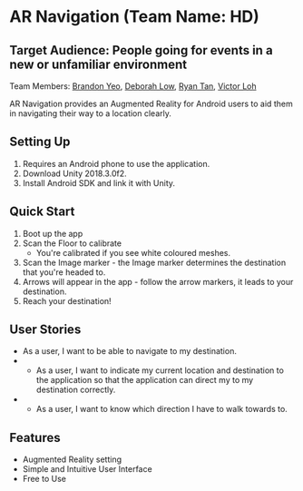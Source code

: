 # AR Navigation (Team Name: HD)

## Target Audience: People going for events in a new or unfamiliar environment

Team Members: [Brandon Yeo](https://github.com/brandonyeoxg), [Deborah Low](https://github.com/deborahlow97), [Ryan Tan](https://github.com/RyanTanWJ), [Victor Loh](https://github.com/lohvht) <br>

AR Navigation provides an Augmented Reality for Android users to aid them in navigating their way to a location clearly.

## Setting Up
1. Requires an Android phone to use the application.
1. Download Unity 2018.3.0f2.
2. Install Android SDK and link it with Unity.

## Quick Start
1. Boot up the app
2. Scan the Floor to calibrate
    * You're calibrated if you see white coloured meshes.
3. Scan the Image marker - the Image marker determines the destination that you're headed to.
4. Arrows will appear in the app - follow the arrow markers, it leads to your destination.
5. Reach your destination!

## User Stories
* As a user, I want to be able to navigate to my destination.
* * As a user, I want to indicate my current location and destination to the application so that the application can direct my to my destination correctly.
* * As a user, I want to know which direction I have to walk towards to.

## Features
* Augmented Reality setting
* Simple and Intuitive User Interface
* Free to Use
